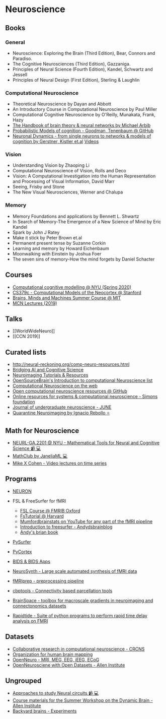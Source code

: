 # Neuroscience

## Books

### General

* Neuroscience: Exploring the Brain (Third Edition), Bear, Connors and Paradiso.
* The Cognitive Neurosciences (Third Edition), Gazzaniga.
* Principles of Neural Science (Fourth Edition), Kandel, Schwartz and Jessell
* Principles of Neural Design (First Edition), Sterling & Laughlin

### Computational Neuroscience

* Theoretical Neuroscience by Dayan and Abbott
* An Introductory Course in Computational Neuroscience by Paul Miller
* Computational Cognitive Neuroscience by O'Reilly, Munakata, Frank, Hazy
* [The Handbook of brain theory & neural networks by Michael Arbib](https://bit.ly/2XNqF8r)
* [Probabilistic Models of cognition - Goodman, Tenenbaum @ GitHub](https://probmods.org/)
* [Neuronal Dynamics - from single neurons to networks & models of cognition by Gerstner, Kistler et.al](https://neuronaldynamics.epfl.ch/online/index.html) [Videos](https://lcnwww.epfl.ch/gerstner/NeuronalDynamics-MOOCall.html)

### Vision
* Understanding Vision by Zhaoping Li
* Computational Neuroscience of Vision, Rolls and Deco
* Vision: A Computational Investigation into the Human Representation and Processing of Visual Information, David Marr
* Seeing, Frisby and Stone
* The New Visual Neurosciences, Werner and Chalupa

### Memory
* Memory Foundations and applications by Bennett L. Shwartz
* In Search of Memory-The Emergence of a New Science of Mind by Eric Kandel
* Spark by John J Ratey
* Make it stick by Peter Brown et.al
* Permanent present tense by Suzanne Corkin
* Learning and memory by Howard Eichenbaum
* Moonwalking with Einstein by Joshua Foer
* The seven sins of memory-How the mind forgets by Daniel Schacter

## Courses

* [Computational cognitive modelling @ NYU (Spring 2020)](https://brendenlake.github.io/CCM-site/)
* [CS379c - Computational Models of the Neocortex @ Stanford](https://web.stanford.edu/class/cs379c/index.html)
* [Brains, Minds and Machines Summer Course @ MIT](https://ocw.mit.edu/resources/res-9-003-brains-minds-and-machines-summer-course-summer-2015/index.htm)
* [MCN Lectures (2019)](https://bit.ly/37fFK5Q)

## Talks

* [[WorldWideNeuro]]
* [[CCN 2019]]

## Curated lists

* http://neural-reckoning.org/comp-neuro-resources.html
* [Bridging AI and Cognitive Science](https://baicsworkshop.github.io/resources.html)
* [Neuroimaging Tutorials & Resources](https://learn-neuroimaging.github.io/tutorials-and-resources/)
* [OpenSourceBrain's Introduction to computational Neuroscience list](http://www.opensourcebrain.org/docs/Help/Background_Information#Introduction_to_Computational_Neuroscience)
* [Computational Neuroscience on the web](https://compneuroweb.com/)
* [Open computational neuroscience resources @ GitHub](https://github.com/asoplata/open-computational-neuroscience-resources)
* [Online resources for systems & computational neuroscience - Simons foundation](https://www.simonsfoundation.org/collaborations/global-brain/online-resources-for-systems-and-computational-neuroscience/)
* [Journal of undergraduate neuroscience - JUNE](https://www.ncbi.nlm.nih.gov/pmc/journals/1910/)
* [Quarantine Neuroimaging by Ignacio Rebollo :star:](https://twitter.com/BrainAndStomach/status/1246051605906063360)

## Math for Neuroscience

* [NEURL-GA.2201 @ NYU - Mathematical Tools for Neural and Cognitive Science 📹 💻](https://www.cns.nyu.edu/~eero/math-tools/)
* [MathClub by JaneliaML 💻](https://github.com/JaneliaMLCourse/MathClub/blob/master/README.md)
* [Mike X Cohen - Video lectures on time series](https://www.youtube.com/channel/UCUR_LsXk7IYyueSnXcNextQ/videos)

## Programs

* [NEURON](https://www.ncbi.nlm.nih.gov/pmc/articles/PMC3852865/)
* FSL & FreeSurfer for fMRI
  * [FSL Course @ FMRIB Oxford](https://fsl.fmrib.ox.ac.uk/fslcourse/)
  * [FsTutorial @ Harvard](https://surfer.nmr.mgh.harvard.edu/fswiki/FsTutorial)
  * [Mumfordbrainstats on YouTube for any part of the fMRI pipeline](https://www.youtube.com/channel/UCZ7gF0zm35FwrFpDND6DWeA)
  * [Introduction to freesurfer - Andydsbrainblog](https://www.andysbrainblog.com/andysbrainblog/2018/11/27/introduction-to-freesurfer)
  * [Andy's brian book](https://www.andysbrainblog.com/andysbrainblog/2019/6/26/introducing-andys-brain-book)
* [PySurfer](https://pysurfer.github.io)
* [PyCortex](https://gallantlab.github.io/pycortex)

* [BIDS & BIDS Apps](https://bids-apps.neuroimaging.io/apps/)

* [NeuroSynth - Large scale automated synthesis of fMRI data](https://neurosynth.org/)
* [fMRIprep - preprocessing pipeline](https://fmriprep.readthedocs.io/en/stable/)

* [cbptools - Connectivity based parcellation tools](https://cbptools.readthedocs.io/en/latest/overview/workflow.html)
* [BrainSpace - toolbox for macroscale gradients in neuroimaging and connectonomics datasets](https://www.nature.com/articles/s42003-020-0794-7)
* [Rapidtide - Suite of python programs to perform rapid time delay analysis on FMRI](https://rapidtide.readthedocs.io/en/latest/)

## Datasets

* [Collaborative research in computational neuroscience - CRCNS](https://crcns.org/)
* [Organization for human brain mapping](https://www.ohbmbrainmappingblog.com/tutorials.html)
* [OpenNeuro - MRI, MEG, EEG, iEEG, ECoG](https://openneuro.org/)
* [OpenNeurosciene with Open Datasets - Allen Institute](https://sites.google.com/ucsd.edu/neuroedu/)

## Ungrouped

* [Approaches to study Neural circuits 📹 💻](https://github.com/SjulsonLab/methods_class)
* [Course materials for the Summer Workshop on the Dynamic Brain - Allen Institute](https://github.com/AllenInstitute/SWDB_2019)
* [Backyard brains - Experiments](https://backyardbrains.com/experiments/)
